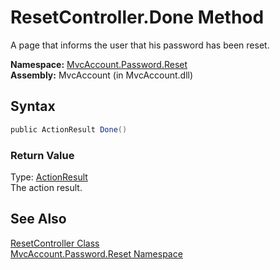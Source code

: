 ResetController.Done Method
===========================
A page that informs the user that his password has been reset.

**Namespace:** [MvcAccount.Password.Reset][1]  
**Assembly:** MvcAccount (in MvcAccount.dll)

Syntax
------

```csharp
public ActionResult Done()
```

### Return Value
Type: [ActionResult][2]  
The action result.

See Also
--------
[ResetController Class][3]  
[MvcAccount.Password.Reset Namespace][1]  

[1]: ../README.md
[2]: http://msdn2.microsoft.com/en-us/library/dd493064
[3]: README.md